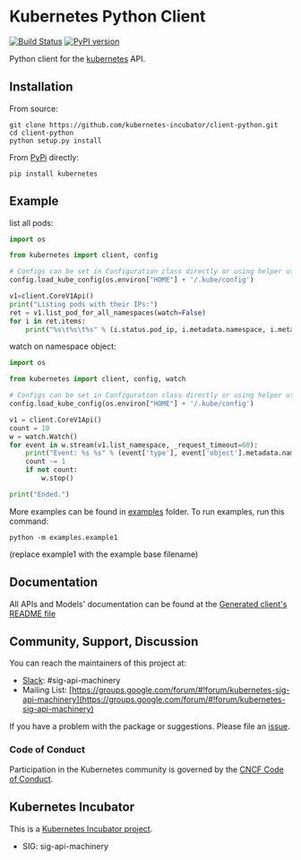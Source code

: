 # Kubernetes Python Client

[![Build Status](https://travis-ci.org/kubernetes-incubator/client-python.svg?branch=master)](https://travis-ci.org/kubernetes-incubator/client-python)
[![PyPI version](https://badge.fury.io/py/kubernetes.svg)](https://badge.fury.io/py/kubernetes)

Python client for the [kubernetes](http://kubernetes.io/) API.

## Installation

From source:

```
git clone https://github.com/kubernetes-incubator/client-python.git
cd client-python
python setup.py install
```

From [PyPi](https://pypi.python.org/pypi/kubernetes/) directly:

```
pip install kubernetes
```

## Example

list all pods:

```python
import os

from kubernetes import client, config

# Configs can be set in Configuration class directly or using helper utility
config.load_kube_config(os.environ["HOME"] + '/.kube/config')

v1=client.CoreV1Api()
print("Listing pods with their IPs:")
ret = v1.list_pod_for_all_namespaces(watch=False)
for i in ret.items:
    print("%s\t%s\t%s" % (i.status.pod_ip, i.metadata.namespace, i.metadata.name))
```

watch on namespace object:

```python
import os

from kubernetes import client, config, watch

# Configs can be set in Configuration class directly or using helper utility
config.load_kube_config(os.environ["HOME"] + '/.kube/config')

v1 = client.CoreV1Api()
count = 10
w = watch.Watch()
for event in w.stream(v1.list_namespace, _request_timeout=60):
    print("Event: %s %s" % (event['type'], event['object'].metadata.name))
    count -= 1
    if not count:
        w.stop()

print("Ended.")
```

More examples can be found in [examples](examples/) folder. To run examples, run this command:

```shell
python -m examples.example1
```

(replace example1 with the example base filename)


## Documentation

All APIs and Models' documentation can be found at the [Generated client's README file](kubernetes/README.md)

## Community, Support, Discussion

You can reach the maintainers of this project at:

* [Slack](http://slack.kubernetes.io): #sig-api-machinery
* Mailing List: [https://groups.google.com/forum/#!forum/kubernetes-sig-api-machinery](https://groups.google.com/forum/#!forum/kubernetes-sig-api-machinery)

If you have a problem with the package or suggestions. Please file an [issue](https://github.com/kubernetes-incubator/client-python/issues).

### Code of Conduct

Participation in the Kubernetes community is governed by the [CNCF Code of Conduct](https://github.com/cncf/foundation/blob/master/code-of-conduct.md).

## Kubernetes Incubator

This is a [Kubernetes Incubator project](https://github.com/kubernetes/community/blob/master/incubator.md). 

* SIG: sig-api-machinery

